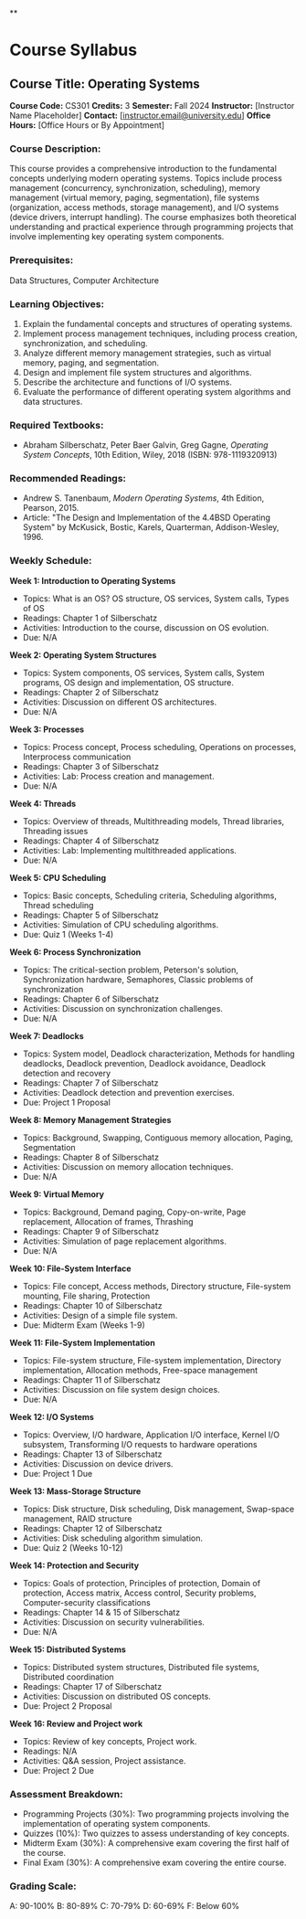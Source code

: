 **
# Course Syllabus
## Course Title: Operating Systems
**Course Code:** CS301
**Credits:** 3
**Semester:** Fall 2024
**Instructor:** [Instructor Name Placeholder]
**Contact:** [instructor.email@university.edu]
**Office Hours:** [Office Hours or By Appointment]

### Course Description:
This course provides a comprehensive introduction to the fundamental concepts underlying modern operating systems. Topics include process management (concurrency, synchronization, scheduling), memory management (virtual memory, paging, segmentation), file systems (organization, access methods, storage management), and I/O systems (device drivers, interrupt handling). The course emphasizes both theoretical understanding and practical experience through programming projects that involve implementing key operating system components.

### Prerequisites:
Data Structures, Computer Architecture

### Learning Objectives:
1.  Explain the fundamental concepts and structures of operating systems.
2.  Implement process management techniques, including process creation, synchronization, and scheduling.
3.  Analyze different memory management strategies, such as virtual memory, paging, and segmentation.
4.  Design and implement file system structures and algorithms.
5.  Describe the architecture and functions of I/O systems.
6.  Evaluate the performance of different operating system algorithms and data structures.

### Required Textbooks:
- Abraham Silberschatz, Peter Baer Galvin, Greg Gagne, *Operating System Concepts*, 10th Edition, Wiley, 2018 (ISBN: 978-1119320913)

### Recommended Readings:
- Andrew S. Tanenbaum, *Modern Operating Systems*, 4th Edition, Pearson, 2015.
- Article: "The Design and Implementation of the 4.4BSD Operating System" by McKusick, Bostic, Karels, Quarterman, Addison-Wesley, 1996.

### Weekly Schedule:
**Week 1: Introduction to Operating Systems**
- Topics: What is an OS? OS structure, OS services, System calls, Types of OS
- Readings: Chapter 1 of Silberschatz
- Activities: Introduction to the course, discussion on OS evolution.
- Due: N/A

**Week 2: Operating System Structures**
- Topics: System components, OS services, System calls, System programs, OS design and implementation, OS structure.
- Readings: Chapter 2 of Silberschatz
- Activities: Discussion on different OS architectures.
- Due: N/A

**Week 3: Processes**
- Topics: Process concept, Process scheduling, Operations on processes, Interprocess communication
- Readings: Chapter 3 of Silberschatz
- Activities: Lab: Process creation and management.
- Due: N/A

**Week 4: Threads**
- Topics: Overview of threads, Multithreading models, Thread libraries, Threading issues
- Readings: Chapter 4 of Silberschatz
- Activities: Lab: Implementing multithreaded applications.
- Due: N/A

**Week 5: CPU Scheduling**
- Topics: Basic concepts, Scheduling criteria, Scheduling algorithms, Thread scheduling
- Readings: Chapter 5 of Silberschatz
- Activities: Simulation of CPU scheduling algorithms.
- Due: Quiz 1 (Weeks 1-4)

**Week 6: Process Synchronization**
- Topics: The critical-section problem, Peterson's solution, Synchronization hardware, Semaphores, Classic problems of synchronization
- Readings: Chapter 6 of Silberschatz
- Activities: Discussion on synchronization challenges.
- Due: N/A

**Week 7: Deadlocks**
- Topics: System model, Deadlock characterization, Methods for handling deadlocks, Deadlock prevention, Deadlock avoidance, Deadlock detection and recovery
- Readings: Chapter 7 of Silberschatz
- Activities: Deadlock detection and prevention exercises.
- Due: Project 1 Proposal

**Week 8: Memory Management Strategies**
- Topics: Background, Swapping, Contiguous memory allocation, Paging, Segmentation
- Readings: Chapter 8 of Silberschatz
- Activities: Discussion on memory allocation techniques.
- Due: N/A

**Week 9: Virtual Memory**
- Topics: Background, Demand paging, Copy-on-write, Page replacement, Allocation of frames, Thrashing
- Readings: Chapter 9 of Silberschatz
- Activities: Simulation of page replacement algorithms.
- Due: N/A

**Week 10: File-System Interface**
- Topics: File concept, Access methods, Directory structure, File-system mounting, File sharing, Protection
- Readings: Chapter 10 of Silberschatz
- Activities: Design of a simple file system.
- Due: Midterm Exam (Weeks 1-9)

**Week 11: File-System Implementation**
- Topics: File-system structure, File-system implementation, Directory implementation, Allocation methods, Free-space management
- Readings: Chapter 11 of Silberschatz
- Activities: Discussion on file system design choices.
- Due: N/A

**Week 12: I/O Systems**
- Topics: Overview, I/O hardware, Application I/O interface, Kernel I/O subsystem, Transforming I/O requests to hardware operations
- Readings: Chapter 13 of Silberschatz
- Activities: Discussion on device drivers.
- Due: Project 1 Due

**Week 13: Mass-Storage Structure**
- Topics: Disk structure, Disk scheduling, Disk management, Swap-space management, RAID structure
- Readings: Chapter 12 of Silberschatz
- Activities: Disk scheduling algorithm simulation.
- Due: Quiz 2 (Weeks 10-12)

**Week 14: Protection and Security**
- Topics: Goals of protection, Principles of protection, Domain of protection, Access matrix, Access control, Security problems, Computer-security classifications
- Readings: Chapter 14 & 15 of Silberschatz
- Activities: Discussion on security vulnerabilities.
- Due: N/A

**Week 15: Distributed Systems**
- Topics: Distributed system structures, Distributed file systems, Distributed coordination
- Readings: Chapter 17 of Silberschatz
- Activities: Discussion on distributed OS concepts.
- Due: Project 2 Proposal

**Week 16: Review and Project work**
- Topics: Review of key concepts, Project work.
- Readings: N/A
- Activities: Q&A session, Project assistance.
- Due: Project 2 Due

### Assessment Breakdown:
*   Programming Projects (30%): Two programming projects involving the implementation of operating system components.
*   Quizzes (10%): Two quizzes to assess understanding of key concepts.
*   Midterm Exam (30%): A comprehensive exam covering the first half of the course.
*   Final Exam (30%): A comprehensive exam covering the entire course.

### Grading Scale:
A: 90-100%
B: 80-89%
C: 70-79%
D: 60-69%
F: Below 60%